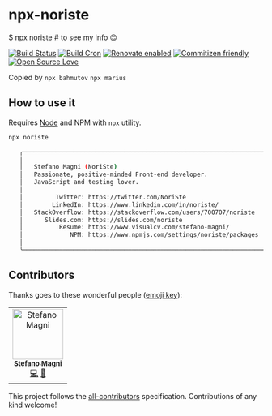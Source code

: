 # npx-noriste

\$ npx noriste # to see my info 😊

[![Build Status](https://travis-ci.com/NoriSte/npx-noriste.svg?branch=master)](https://travis-ci.com/NoriSte/npx-noriste)
[![Build Cron](https://img.shields.io/badge/build%20cron-weekly-44cc11.svg)](https://travis-ci.com/NoriSte/npx-noriste)
[![Renovate enabled](https://img.shields.io/badge/renovate-enabled-brightgreen.svg)](https://renovatebot.com/)
[![Commitizen friendly](https://img.shields.io/badge/commitizen-friendly-brightgreen.svg)](http://commitizen.github.io/cz-cli/)
[![Open Source
Love](https://badges.frapsoft.com/os/mit/mit.svg?v=102)](https://github.com/ellerbrock/open-source-badge/)

Copied by `npx bahmutov` `npx marius`

## How to use it

Requires [Node](https://nodejs.org/en/) and NPM with `npx` utility.

```sh
npx noriste

   ╭────────────────────────────────────────────────────────────────────╮
   │                                                                    │
   │   Stefano Magni (NoriSte)                                          │
   │   Passionate, positive-minded Front-end developer.                 │
   │   JavaScript and testing lover.                                    │
   │                                                                    │
   │         Twitter: https://twitter.com/NoriSte                       │
   │        LinkedIn: https://www.linkedin.com/in/noriste/              │
   │   StackOverflow: https://stackoverflow.com/users/700707/noriste    │
   │      Slides.com: https://slides.com/noriste                        │
   │          Resume: https://www.visualcv.com/stefano-magni/           │
   │             NPM: https://www.npmjs.com/settings/noriste/packages   │
   │                                                                    │
   ╰────────────────────────────────────────────────────────────────────╯
```

## Contributors

Thanks goes to these wonderful people ([emoji key](https://allcontributors.org/docs/en/emoji-key)):

<!-- ALL-CONTRIBUTORS-LIST:START - Do not remove or modify this section -->
<!-- prettier-ignore -->
<table><tr><td align="center"><a href="https://twitter.com/NoriSte"><img src="https://avatars0.githubusercontent.com/u/173663?v=4" width="100px;" alt="Stefano Magni"/><br /><sub><b>Stefano Magni</b></sub></a><br /><a href="https://github.com/NoriSte/npx-noriste/commits?author=NoriSte" title="Code">💻</a> <a href="https://github.com/NoriSte/npx-noriste/commits?author=NoriSte" title="Documentation">📖</a></td></tr></table>

<!-- ALL-CONTRIBUTORS-LIST:END -->

This project follows the [all-contributors](https://github.com/all-contributors/all-contributors) specification. Contributions of any kind welcome!
